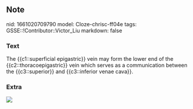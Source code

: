 ## Note
nid: 1661020709790
model: Cloze-chrisc-ff04e
tags: GSSE::!Contributor::Victor_Liu
markdown: false

### Text
The {{c1::superficial epigastric}} vein may form the lower end of the {{c2::thoracoepigastric}} vein which serves as a communication between the {{c3::superior}} and {{c3::inferior venae cava}}.

### Extra
<img src= 
"(Netter+Green+Book+Collection)+James+C+Reynolds-The+Netter+Collection+of+Medical+Illustrations_+Digestive+System_+P.jpg">
